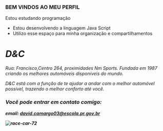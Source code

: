 ### BEM VINDOS AO MEU PERFIL
Estou estudando programação
- Estou desenvolvendo a linguagem Java Script
- Utilizo esse espaço para minha organização e compartilhamentos

### <h1> <em> D&C 
  
   Rua: Francisco,Centro 264, proximidades Nm Sports.
 Fundada em 1987 criando os melhores automóveis disponíveis do mundo.
 
<em> D&C está com a função de te ajudar a andar com o melhor automóvel possível, trazendo
o melhor conforto até você.
  
### Você pode entrar em contato comigo:
  <strong> email: david.camargo03@escola.pr.gov.br
    
![race-car-72](https://github.com/Davidcamargo087/David/assets/134661784/121d225d-f324-4313-a2bf-162e407ee2bd)
